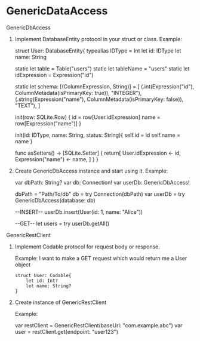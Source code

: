 # GenericDataAccess

GenericDbAccess
1. Implement DatabaseEntity protocol in your struct or class. 
   Example:
   
   struct User: DatabaseEntity{
    typealias IDType = Int
    let id: IDType
    let name: String
    
    static let table = Table("users")
    static let tableName = "users" 
    static let idExpression = Expression<Int>("id")
    
    static let schema: [(ColumnExpression, String)] = [
            (.int(Expression<Int>("id"), ColumnMetadata(isPrimaryKey: true)), "INTEGER"),
            (.string(Expression<String>("name"), ColumnMetadata(isPrimaryKey: false)), "TEXT"),
        ]
    
    init(row: SQLite.Row) {
        id = row[User.idExpression]
        name = row[Expression<String>("name")]
    }
    
    init(id: IDType, name: String, status: String){
        self.id = id
        self.name = name
    }
    
    func asSetters() -> [SQLite.Setter] {
        return[
            User.idExpression <- id,
            Expression<String>("name") <- name,
        ]
    }
}

2. Create GenericDbAccess instance and start using it.
   Example:
  
    var dbPath: String?
    var db: Connection!
    var userDb: GenericDbAccess<User>!

    dbPath = "Path/To/db"
    db = try Connection(dbPath)
    var userDb = try GenericDbAccess(database: db)
  
    --INSERT--
    userDb.insert(User(id: 1, name: "Alice"))

    --GET--
    let users = try userDb.getAll()


GenericRestClient

1. Implement Codable protocol for request body or response.

   Example: I want to make a GET request which would return me a User object

       struct User: Codable{
           let id: Int?
           let name: String?
       }

2. Create instance of GenericRestClient

   Example:

      var restClient = GenericRestClient<User>(baseUrl: "com.example.abc")
      var user = restClient.get(endpoint: "user123")


